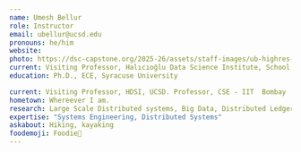 ```yaml
---
name: Umesh Bellur
role: Instructor
email: ubellur@ucsd.edu
pronouns: he/him
website:
photo: https://dsc-capstone.org/2025-26/assets/staff-images/ub-highres-small.jpg
current: Visiting Professor, Halıcıoğlu Data Science Institute, School of Computing, Information and Data Science
education: Ph.D., ECE, Syracuse University

current: Visiting Professor, HDSI, UCSD. Professor, CSE - IIT  Bombay
hometown: Whereever I am. 
research: Large Scale Distributed systems, Big Data, Distributed Ledgers, Serverless Clouds
expertise: "Systems Engineering, Distributed Systems"
askabout: Hiking, kayaking
foodemoji: Foodie🍞
---
```


